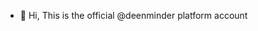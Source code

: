 - 👋 Hi, This is the official @deenminder platform account

<!---
deenminder/deenminder is a ✨ special ✨ repository because its `README.md` (this file) appears on your GitHub profile.
You can click the Preview link to take a look at your changes.
--->
